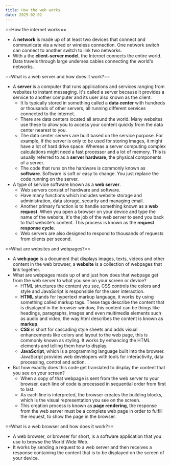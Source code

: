 ```yaml
---
title: How the web works
date: 2025-02-02
---
```

==How the internet works==
- A **network** is made up of at least two devices that connect and communicate via a wired or wireless connection. One network switch can connect to another switch to link two networks.
- With a the **client-server model**, the Internet connects the entire world. Data travels through large undersea cables connecting the world's networks.

==What is a web server and how does it work?==
- A **server** is a computer that runs applications and services ranging from websites to instant messaging. It's called a server because it provides a service to another computer and its user also known as the client. 
	- It Is typically stored in something called a **data center** with hundreds or thousands of other servers, all running different services connected to the internet.
	- There are data centers located all around the world. Many websites use these to allow you to access your content quickly from the data center nearest to you. 
	- The data center servers are built based on the service purpose. For example, if the server is only to be used for storing images, it might have a lot of hard drive space. Whereas a server computing complex calculations might need a fast processor and a lot of memory. This is usually referred to as a **server hardware**, the physical components of a server. 
	- The code that runs on the hardware is commonly known as **software**. Software is soft or easy to change. You just replace the code running on the server.
- A type of service software known as a **web server**. 
	- Web servers consist of hardware and software.
	- Have many functions which includes website storage and administration, data storage, security and managing email. 
	- Another primary function is to handle something known as a **web request**. When you open a browser on your device and type the name of the website, it's the job of the web server to send you back to that website's content. This process is known as the **request response cycle**.
	- Web servers are also designed to respond to thousands of requests from clients per second. 

==What are websites and webpages?==
- A **web page** is a document that displays images, texts, videos and other content in the web browser, a **website** is a collection of webpages that link together.
- What are webpages made up of and just how does that webpage get from the web server to what you see on your screen or device?
	- HTML structures the content you see, CSS controls the colors and style and JavaScript is responsible for the user interaction.
	- **HTML** stands for hypertext markup language, it works by using something called markup tags. These tags describe the content that is displayed in the browser window, this content can be things like headings, paragraphs, images and even multimedia elements such as audio and video, the way html describes the content is known as **markup**.
	- **CSS** is short for cascading style sheets and adds visual enhancements like colors and layout to the web page, this is commonly known as styling. It works by enhancing the HTML elements and telling them how to display.
	- **JavaScript**, which is a programming language built into the browser. JavaScript provides web developers with tools for interactivity, data processing, control and action.
- But how exactly does this code get translated to display the content that you see on your screen?
	- When a copy of that webpage is sent from the web server to your browser, each line of code is processed in sequential order from first to last. 
	- As each line is interpreted, the browser creates the building blocks, which is the visual representation you see on the screen. 
	- This creation process is known as **page rendering**, the response from the web server must be a complete web page in order to fulfill the request, to show the page in the browser.

==What is a web browser and how does it work?==
- A web browser, or browser for short, is a software application that you use to browse the World Wide Web.
- It works by sending a request to a web server and then receives a response containing the content that is to be displayed on the screen of your device.